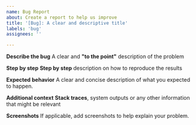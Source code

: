 ```yaml
---
name: Bug Report
about: Create a report to help us improve
title: '[Bug]: A clear and descriptive title'
labels: 'bug'
assignees: ''

---
```


**Describe the bug**
A clear and **"to the point"** description of the problem

**Step by step**
**Step by step** description on how to reproduce the results

**Expected behavior**
A clear and concise description of what you expected to happen.

**Additional context**
**Stack traces**, system outputs or any other information that might be relevant

**Screenshots**
If applicable, add screenshots to help explain your problem.
